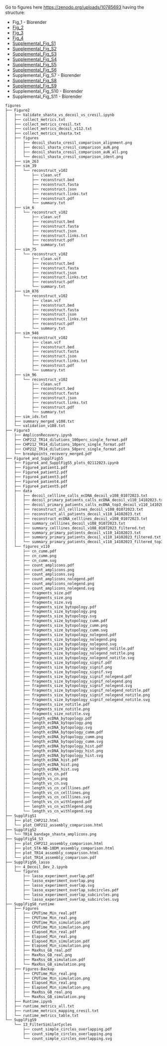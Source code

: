 Go to figures here https://zenodo.org/uploads/10785693 having the structure:

- Fig_1 - Biorender
- [Fig_2](https://zenodo.org/records/10785693/preview/decoil-paper_16072024.zip?include_deleted=0#tree_item216)
- [Fig_3](https://zenodo.org/records/10785693/preview/decoil-paper_16072024.zip?include_deleted=0#tree_item287)
- [Fig_4](https://zenodo.org/records/10785693/preview/decoil-paper_16072024.zip?include_deleted=0#tree_item306)
- [Supplemental_Fig_S1](https://zenodo.org/records/10785693/preview/decoil-paper_16072024.zip?include_deleted=0#tree_item298)
- [Supplemental_Fig_S2](https://zenodo.org/records/10785693/preview/decoil-paper_16072024.zip?include_deleted=0#tree_item285)
- [Supplemental_Fig_S3](https://zenodo.org/records/10785693/preview/decoil-paper_16072024.zip?include_deleted=0#tree_item293)
- [Supplemental_Fig_S4](https://zenodo.org/records/10785693/preview/decoil-paper_16072024.zip?include_deleted=0#tree_item293)
- [Supplemental_Fig_S5](https://zenodo.org/records/10785693/preview/decoil-paper_16072024.zip?include_deleted=0#tree_item306)
- [Supplemental_Fig_S6](https://zenodo.org/records/10785693/preview/decoil-paper_16072024.zip?include_deleted=0#tree_item207)
- Supplemental_Fig_S7 - Biorender
- [Supplemental_Fig_S8](https://zenodo.org/records/10785693/preview/decoil-paper_16072024.zip?include_deleted=0#tree_item383)
- [Supplemental_Fig_S9](https://zenodo.org/records/10785693/preview/decoil-paper_16072024.zip?include_deleted=0#tree_item301)
- Supplemental_Fig_S10 - Biorender
- Supplemental_Fig_S11 - Biorender

```bash
figures
├── Figure2
│   ├── Validate_shasta_vs_decoil_vs_cresil.ipynb
│   ├── collect_metrics.txt
│   ├── collect_metrics_cresil.txt
│   ├── collect_metrics_decoil_v112.txt
│   ├── collect_metrics_shasta.txt
│   ├── figures
│   │   ├── decoil_shasta_cresil_comparison_alignment.png
│   │   ├── decoil_shasta_cresil_comparison_auN.png
│   │   ├── decoil_shasta_cresil_comparison_auN_all.png
│   │   └── decoil_shasta_cresil_comparison_ident.png
│   ├── sim_263
│   ├── sim_39
│   │   └── reconstruct_v102
│   │       ├── clean.vcf
│   │       ├── reconstruct.bed
│   │       ├── reconstruct.fasta
│   │       ├── reconstruct.json
│   │       ├── reconstruct.links.txt
│   │       ├── reconstruct.pdf
│   │       └── summary.txt
│   ├── sim_6
│   │   └── reconstruct_v102
│   │       ├── clean.vcf
│   │       ├── reconstruct.bed
│   │       ├── reconstruct.fasta
│   │       ├── reconstruct.json
│   │       ├── reconstruct.links.txt
│   │       ├── reconstruct.pdf
│   │       └── summary.txt
│   ├── sim_75
│   │   └── reconstruct_v102
│   │       ├── clean.vcf
│   │       ├── reconstruct.bed
│   │       ├── reconstruct.fasta
│   │       ├── reconstruct.json
│   │       ├── reconstruct.links.txt
│   │       ├── reconstruct.pdf
│   │       └── summary.txt
│   ├── sim_876
│   │   └── reconstruct_v102
│   │       ├── clean.vcf
│   │       ├── reconstruct.bed
│   │       ├── reconstruct.fasta
│   │       ├── reconstruct.json
│   │       ├── reconstruct.links.txt
│   │       ├── reconstruct.pdf
│   │       └── summary.txt
│   ├── sim_946
│   │   └── reconstruct_v102
│   │       ├── clean.vcf
│   │       ├── reconstruct.bed
│   │       ├── reconstruct.fasta
│   │       ├── reconstruct.json
│   │       ├── reconstruct.links.txt
│   │       ├── reconstruct.pdf
│   │       └── summary.txt
│   ├── sim_96
│   │   └── reconstruct_v102
│   │       ├── clean.vcf
│   │       ├── reconstruct.bed
│   │       ├── reconstruct.fasta
│   │       ├── reconstruct.json
│   │       ├── reconstruct.links.txt
│   │       ├── reconstruct.pdf
│   │       └── summary.txt
│   ├── sim_ids.txt
│   ├── summary_merged_v108.txt
│   └── validation_v108.txt
├── Figure3
│   ├── AmpliconRecovery.ipynb
│   ├── CHP212_TR14_dilutions_100perc_single_format.pdf
│   ├── CHP212_TR14_dilutions_10perc_single_format.pdf
│   ├── CHP212_TR14_dilutions_50perc_single_format.pdf
│   └── breakpoints_recovery_merged.pdf
├── Figure4_and_SupplFigS5
│   ├── Figure4_and_SupplFigS5_plots_02112023.ipynb
│   ├── Figure4_patient1.pdf
│   ├── Figure4_patient2.pdf
│   ├── Figure4_patient3.pdf
│   ├── Figure4_patient4.pdf
│   ├── Figure4_patient5.pdf
│   ├── data
│   │   ├── decoil_cellline_calls_ecDNA_decoil_v108_01072023.txt
│   │   ├── decoil_primary_patients_calls_ecDNA_decoil_v110_14102023.txt
│   │   ├── decoil_primary_patients_calls_ecDNA_top3_decoil_v110_14102023.txt
│   │   ├── reconstruct_all_celllines_decoil_v108_01072023.txt
│   │   ├── reconstruct_all_patients_decoil_v110_14102023.txt
│   │   ├── reconstruct_ecDNA_celllines_decoil_v108_01072023.txt
│   │   ├── summary_celllines_decoil_v108_01072023.txt
│   │   ├── summary_celllines_decoil_v108_01072023_filtered.txt
│   │   ├── summary_primary_patients_decoil_v110_14102023.txt
│   │   ├── summary_primary_patients_decoil_v110_14102023_filtered.txt
│   │   └── summary_primary_patients_decoil_v110_14102023_filtered_top3.txt
│   └── figures_v110
│       ├── cn_cumm.pdf
│       ├── cn_cumm.png
│       ├── cn_cumm.svg
│       ├── count_amplicons.pdf
│       ├── count_amplicons.png
│       ├── count_amplicons.svg
│       ├── count_amplicons_nolegend.pdf
│       ├── count_amplicons_nolegend.png
│       ├── count_amplicons_nolegend.svg
│       ├── fragments_size.pdf
│       ├── fragments_size.png
│       ├── fragments_size.svg
│       ├── fragments_size_bytopology.pdf
│       ├── fragments_size_bytopology.png
│       ├── fragments_size_bytopology.svg
│       ├── fragments_size_bytopology_cumm.pdf
│       ├── fragments_size_bytopology_cumm.png
│       ├── fragments_size_bytopology_cumm.svg
│       ├── fragments_size_bytopology_nolegend.pdf
│       ├── fragments_size_bytopology_nolegend.png
│       ├── fragments_size_bytopology_nolegend.svg
│       ├── fragments_size_bytopology_nolegend_notitle.pdf
│       ├── fragments_size_bytopology_nolegend_notitle.png
│       ├── fragments_size_bytopology_nolegend_notitle.svg
│       ├── fragments_size_bytopology_signif.pdf
│       ├── fragments_size_bytopology_signif.png
│       ├── fragments_size_bytopology_signif.svg
│       ├── fragments_size_bytopology_signif_nolegend.pdf
│       ├── fragments_size_bytopology_signif_nolegend.png
│       ├── fragments_size_bytopology_signif_nolegend.svg
│       ├── fragments_size_bytopology_signif_nolegend_notitle.pdf
│       ├── fragments_size_bytopology_signif_nolegend_notitle.png
│       ├── fragments_size_bytopology_signif_nolegend_notitle.svg
│       ├── fragments_size_notitle.pdf
│       ├── fragments_size_notitle.png
│       ├── fragments_size_notitle.svg
│       ├── length_ecDNA_bytopology.pdf
│       ├── length_ecDNA_bytopology.png
│       ├── length_ecDNA_bytopology.svg
│       ├── length_ecDNA_bytopology_cumm.pdf
│       ├── length_ecDNA_bytopology_cumm.png
│       ├── length_ecDNA_bytopology_cumm.svg
│       ├── length_ecDNA_bytopology_hist.pdf
│       ├── length_ecDNA_bytopology_hist.png
│       ├── length_ecDNA_bytopology_hist.svg
│       ├── length_ecDNA_hist.pdf
│       ├── length_ecDNA_hist.png
│       ├── length_ecDNA_hist.svg
│       ├── length_vs_cn.pdf
│       ├── length_vs_cn.png
│       ├── length_vs_cn.svg
│       ├── length_vs_cn_celllines.pdf
│       ├── length_vs_cn_celllines.png
│       ├── length_vs_cn_celllines.svg
│       ├── length_vs_cn_withlegend.pdf
│       ├── length_vs_cn_withlegend.png
│       └── length_vs_cn_withlegend.svg
├── SupplFigS1
│   ├── plot_CHP212.html
│   └── plot_CHP212_assembly_comparison.html
├── SupplFigS2
│   └── TR14_bandage_shasta_amplicons.png
├── SupplFigS4_S3
│   ├── plot_CHP212_assembly_comparison.html
│   ├── plot_STA-NB-10DM_assembly_comparison.html
│   ├── plot_TR14_assembly_comparison.html
│   └── plot_TR14_assembly_comparison.pdf
├── SupplFigS6_lasso
│   ├── 4_Decoil_Dev_2.ipynb
│   └── figures
│       ├── lasso_experiment_overlap.pdf
│       ├── lasso_experiment_overlap.png
│       ├── lasso_experiment_overlap.svg
│       ├── lasso_experiment_overlap_subcircles.pdf
│       ├── lasso_experiment_overlap_subcircles.png
│       └── lasso_experiment_overlap_subcircles.svg
├── SupplFigS8_runtime
│   ├── Figures
│   │   ├── CPUTime_Min_real.pdf
│   │   ├── CPUTime_Min_real.png
│   │   ├── CPUTime_Min_simulation.pdf
│   │   ├── CPUTime_Min_simulation.png
│   │   ├── Elapsed_Min_real.pdf
│   │   ├── Elapsed_Min_real.png
│   │   ├── Elapsed_Min_simulation.pdf
│   │   ├── Elapsed_Min_simulation.png
│   │   ├── MaxRss_GB_real.pdf
│   │   ├── MaxRss_GB_real.png
│   │   ├── MaxRss_GB_simulation.pdf
│   │   └── MaxRss_GB_simulation.png
│   ├── Figures-Backup
│   │   ├── CPUTime_Min_real.png
│   │   ├── CPUTime_Min_simulation.png
│   │   ├── Elapsed_Min_real.png
│   │   ├── Elapsed_Min_simulation.png
│   │   ├── MaxRss_GB_real.png
│   │   └── MaxRss_GB_simulation.png
│   ├── Runtime.ipynb
│   ├── runtime_metrics_all.txt
│   ├── runtime_metrics_mapping_cresil.txt
│   └── runtime_metrics_table.txt
└── SupplFigS9
    └── 13_FilterSimilarCycles
        ├── count_simple_circles_overlapping.pdf
        ├── count_simple_circles_overlapping.png
        └── count_simple_circles_overlapping.svg


```